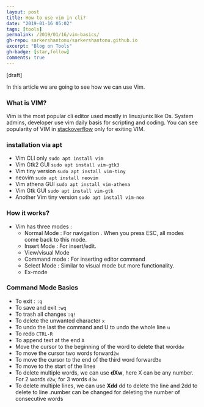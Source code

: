 ```yaml
---
layout: post
title: How to use vim in cli?
date: "2019-01-16 05:02"
tags: [tools]
permalink: /2019/01/16/vim-basics/
gh-repo: sarkershantonu/sarkershantonu.github.io
excerpt: "Blog on Tools"
gh-badge: [star,follow]
comments: true
---
```


[draft] 

In this article we are going to see how we can use Vim.

### What is VIM?
Vim is the most popular cli editor used mostly in linux/unix like Os. System admins, developer use vim daily basis for scripting and coding. You can see popularity of VIM in [stackoverflow](https://stackoverflow.blog/2017/05/23/stack-overflow-helping-one-million-developers-exit-vim/) only for exiting VIM. 
  
### installation via apt
- Vim CLI only ```sudo apt install vim```
- Vim Gtk2 GUI ```sudo apt install vim-gtk3```
- Vim tiny version ```sudo apt install vim-tiny```
- neovim ```sudo apt install neovim```
- Vim athena GUI ```sudo apt install vim-athena```
- Vim Gtk GUI ```sudo apt install vim-gtk```
- Another Vim tiny version ```sudo apt install vim-nox```

### How it works?
- Vim has three modes : 
    - Normal Mode : For navigation . When you press ESC, all modes come back to this mode. 
    - Insert Mode : For insert/edit. 
    - View/visual Mode
    - Command mode : For inserting editor command
    - Select Mode : Similar to visual mode but more functionality. 
    - Ex-mode

### Command Mode Basics
- To exit : ```:q``` 
- To save and exit ```:wq```
- To trash all changes ```:q!```
- To delete the unwanted character ```x```
- To undo the last the command and U to undo the whole line ```u``` 
- To redo ```CTRL-R ```
- To append text at the end ```A```
- Move the cursor to the beginning of the word to delete that word```dw ```
- To move the cursor two words forward```2w```
- To move the cursor to the end of the third word forward```3e```
- To move to the start of the line```0```
- To delete multiple words, we can use **dXw**, here X can be any number. For 2 words ```d2w```, for 3 words ```d3w```
- To delete multiple lines, we can use **Xdd** dd to delete the line and 2dd to delete to line .number can be changed for deleting the number of consecutive words